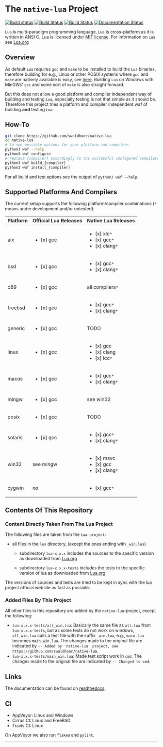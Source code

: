 # The ``native-lua`` Project

[![Build status](https://ci.appveyor.com/api/projects/status/1gtcdi6wslxx3d6u/branch/master?svg=true)](https://ci.appveyor.com/project/swaldhoer/native-lua/branch/master)
[![Build Status](https://travis-ci.org/swaldhoer/native-lua.svg?branch=master)](https://travis-ci.org/swaldhoer/native-lua)
[![Build Status](https://api.cirrus-ci.com/github/swaldhoer/native-lua.svg)](https://cirrus-ci.com/github/swaldhoer/native-lua)
[![Documentation Status](https://readthedocs.org/projects/native-lua/badge/?version=latest)](https://native-lua.readthedocs.io/en/latest/?badge=latest)

`Lua` is multi-paradigm programming language. `Lua` is cross-platform as it is
written in ANSI C. Lua is licensed under [MIT license][1].
For information on `Lua` see [Lua.org][2]

## Overview

As default `Lua` requires `gcc` and `make` to be installed to build the `Lua`
binaries, therefore building for e.g., Linux or other POSIX systems where `gcc`
and `make` are natively available is easy, see [here][3]. Building `Lua` on
Windows with MinGWs' `gcc` and some sort of `make` is also straight forward.

But this does not allow a good platform and compiler independent way of building
and testing `Lua`, especially testing is not that simple as it should be.
Therefore this project tries a platform and compiler independent waf of building
**and** testing `Lua`.

## How-To

```bash
git clone https://github.com/swaldhoer/native-lua
cd native-lua
# to see possible options for your platform and compilers
python3 waf --help
python3 waf configure
# replace {compiler} accordingly to the successful configured compilers
python3 waf build_{compiler}
python3 waf install_{compiler}
```

For all build and test options see the output of `python3 waf --help`.

## Supported Platforms And Compilers

The current setup supports the following platform/compiler combinations (`*`
means under development and/or untested):

| Platform | Official Lua Releases             | Native Lua Releases                                                       |
|----------|-----------------------------------|---------------------------------------------------------------------------|
| aix      | <ul><li>[x] gcc </li></ul>        | <ul><li>[x] xlc`*` </li> <li>[x] gcc`*` </li> <li>[x] clang`*` </li></ul> |
| bsd      | <ul><li>[x] gcc </li></ul>        | <ul><li>[x] gcc`*` </li><li>[x] clang`*` </li></ul>                       |
| c89      | <ul><li>[x] gcc </li></ul>        | all compilers`*`                                                          |
| freebsd  | <ul><li>[x] gcc </li></ul>        | <ul><li>[x] gcc`*` </li><li>[x] clang`*` </li></ul>                       |
| generic  | <ul><li>[x] gcc </li></ul>        | TODO                                                                      |
| linux    | <ul><li>[x] gcc </li></ul>        | <ul><li>[x] gcc </li><li>[x] clang </li><li>[x] icc`*` </li></ul>         |
| macos    | <ul><li>[x] gcc </li></ul>        | <ul><li>[x] gcc`*` </li><li>[x] clang`*` </li></ul>                       |
| mingw    | <ul><li>[x] gcc </li></ul>        | see win32                                                                 |
| posix    | <ul><li>[x] gcc </li></ul>        | TODO                                                                      |
| solaris  | <ul><li>[x] gcc </li></ul>        | <ul><li>[x] gcc`*` </li><li>[x] clang`*` </li></ul>                       |
| win32    | see mingw                         | <ul><li>[x] msvc </li><li>[x] gcc </li><li>[x] clang`*` </li></ul>        |
| cygwin   | no                                | <ul><li>[x] gcc`*` </li></ul>                                             |

## Contents Of This Repository

### Content Directly Taken From The Lua Project

The following files are taken from the `Lua project`:

- all files in the `lua` directory, (except the ones ending with `_win.lua`)

  - subdirectory `lua-x.x.x` includes the sources to the specific version as
    downloaded from [Lua.org][2]

  - subdirectory `lua-x.x.x-tests` includes the tests to the specific version
    of lua as downloaded from [Lua.org][2]

The versions of sources and tests are tried to be kept in sync with the lua
project official website as fast as possible.

### Added Files By This Project

All other files in this repository are added by the `native-lua`-project,
except the following:

- `lua-x.x.x-tests/all_win.lua`: Basically the same file as `all.lua` from
  `lua-x.x.x-tests`, but as some tests do not work on windows, `all_win.lua`
  calls a test file with the suffix `_win.lua`, e.g., `main.lua` becomes
  `main_win.lua`. The changes made to the original file are indicated by
  `-- Added by 'native-lua' project,
  see https://github.com/swaldhoer/native-lua`.
- `lua-x.x.x-tests/main_win.lua`: Made test script work in `cmd`. The changes
  made to the original file are indicated by `-- Changed to cmd`.

## Links

The documentation can be found on
[readthedocs](https://native-lua.readthedocs.io/en/latest/).

## CI

- AppVeyor: Linux and Windows
- Cirrus CI: Linux and FreeBSD
- Travis CI: Linux

On AppVeyor we also run ``flake8`` and ``pylint``.

---

[1]: https://www.lua.org/manual/5.3/readme.html#license
[2]: https://www.lua.org/
[3]: https://www.lua.org/manual/5.3/readme.html
